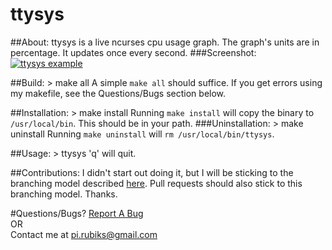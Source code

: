 ttysys
======

##About:
ttysys is a live ncurses cpu usage graph.
The graph's units are in percentage.
It updates once every second.
###Screenshot:
<a href="https://raw.github.com/rigel314/ttysys/master/images/ttysysCrop.png">![ttysys example](https://raw.github.com/rigel314/ttysys/master/images/ttysysCropSmall.png)</a>

##Build:
	> make all
A simple `make all` should suffice.  If you get errors using my makefile, see the Questions/Bugs section below.

##Installation:
	> make install
Running `make install` will copy the binary to `/usr/local/bin`.  This should be in your path.
###Uninstallation:
	> make uninstall
Running `make uninstall` will `rm /usr/local/bin/ttysys`.

##Usage:
	> ttysys
'q' will quit.

##Contributions:
I didn't start out doing it, but I will be sticking to the branching model described [here](http://nvie.com/posts/a-successful-git-branching-model/).  Pull requests should also stick to this branching model.  Thanks.

#Questions/Bugs?
[Report A Bug](https://github.com/rigel314/ttysys/issues)<br />
OR<br />
Contact me at <pi.rubiks@gmail.com>
